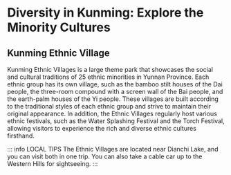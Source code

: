 # Diversity in Kunming: Explore the Minority Cultures

## Kunming Ethnic Village

Kunming Ethnic Villages is a large theme park that showcases the social and cultural traditions of 25 ethnic minorities in Yunnan Province. Each ethnic group has its own village, such as the bamboo stilt houses of the Dai people, the three-room compound with a screen wall of the Bai people, and the earth-palm houses of the Yi people. These villages are built according to the traditional styles of each ethnic group and strive to maintain their original appearance. In addition, the Ethnic Villages regularly host various ethnic festivals, such as the Water Splashing Festival and the Torch Festival, allowing visitors to experience the rich and diverse ethnic cultures firsthand.

<YouTube link="https://youtu.be/1Yger7RaOsE?si=PtqOwSdLDp8AOdiq">
<template #cover><img src="../../assets//youtube/why-kunming-made-me-cry-heartfelt-travel-vlog.jpg" alt="Why Kunming Made Me Cry" /></template>
<template #title>Why Kunming Made Me Cry Heartfelt Travel Vlog</template>
<template #author>Wilko Wanders</template>
<template #description>Yunnan Ethnic Minorities Village in Kunming. Where I met 11 minority tribes people who live in this province of China. I was blown away with the kindness and welcoming nature of everyone.</template>
</YouTube>

::: info LOCAL TIPS
The Ethnic Villages are located near Dianchi Lake, and you can visit both in one trip. You can also take a cable car up to the Western Hills for sightseeing.
:::